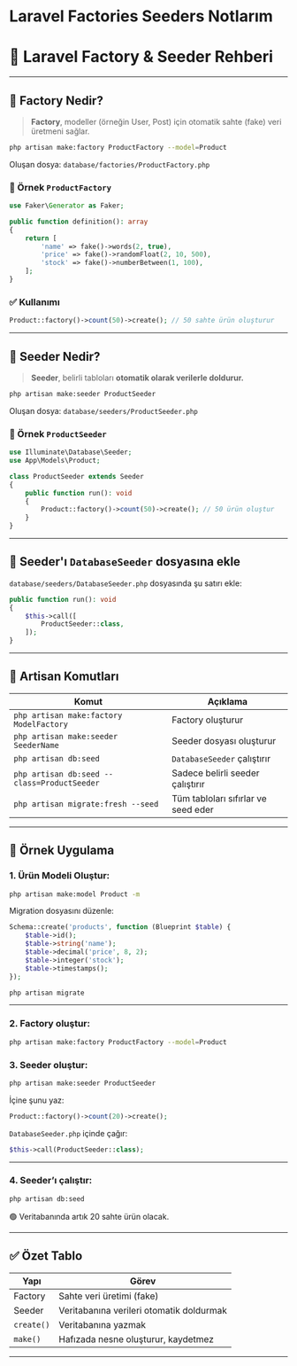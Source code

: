 # Laravel Factories Seeders Notlarım

# 🌱 Laravel Factory & Seeder Rehberi

---

## 🔹 Factory Nedir?

> **Factory**, modeller (örneğin User, Post) için otomatik sahte (fake) veri üretmeni sağlar.

```bash
php artisan make:factory ProductFactory --model=Product
```

Oluşan dosya: `database/factories/ProductFactory.php`

### 🔧 Örnek `ProductFactory`

```php
use Faker\Generator as Faker;

public function definition(): array
{
    return [
        'name' => fake()->words(2, true),
        'price' => fake()->randomFloat(2, 10, 500),
        'stock' => fake()->numberBetween(1, 100),
    ];
}
```

### ✅ Kullanımı

```php
Product::factory()->count(50)->create(); // 50 sahte ürün oluşturur
```

---

## 🔹 Seeder Nedir?

> **Seeder**, belirli tabloları **otomatik olarak verilerle doldurur.**

```bash
php artisan make:seeder ProductSeeder
```

Oluşan dosya: `database/seeders/ProductSeeder.php`

### 🔧 Örnek `ProductSeeder`

```php
use Illuminate\Database\Seeder;
use App\Models\Product;

class ProductSeeder extends Seeder
{
    public function run(): void
    {
        Product::factory()->count(50)->create(); // 50 ürün oluştur
    }
}
```

---

## 🔗 Seeder'ı `DatabaseSeeder` dosyasına ekle

`database/seeders/DatabaseSeeder.php` dosyasında şu satırı ekle:

```php
public function run(): void
{
    $this->call([
        ProductSeeder::class,
    ]);
}
```

---

## 🧪 Artisan Komutları

| Komut                                       | Açıklama                            |
| ------------------------------------------- | ----------------------------------- |
| `php artisan make:factory ModelFactory`     | Factory oluşturur                   |
| `php artisan make:seeder SeederName`        | Seeder dosyası oluşturur            |
| `php artisan db:seed`                       | `DatabaseSeeder` çalıştırır         |
| `php artisan db:seed --class=ProductSeeder` | Sadece belirli seeder çalıştırır    |
| `php artisan migrate:fresh --seed`          | Tüm tabloları sıfırlar ve seed eder |

---

## 🎯 Örnek Uygulama

### 1. Ürün Modeli Oluştur:

```bash
php artisan make:model Product -m
```

Migration dosyasını düzenle:

```php
Schema::create('products', function (Blueprint $table) {
    $table->id();
    $table->string('name');
    $table->decimal('price', 8, 2);
    $table->integer('stock');
    $table->timestamps();
});
```

```bash
php artisan migrate
```

---

### 2. Factory oluştur:

```bash
php artisan make:factory ProductFactory --model=Product
```

### 3. Seeder oluştur:

```bash
php artisan make:seeder ProductSeeder
```

İçine şunu yaz:

```php
Product::factory()->count(20)->create();
```

`DatabaseSeeder.php` içinde çağır:

```php
$this->call(ProductSeeder::class);
```

---

### 4. Seeder’ı çalıştır:

```bash
php artisan db:seed
```

🟢 Veritabanında artık 20 sahte ürün olacak.

---

## ✅ Özet Tablo

| Yapı       | Görev                                    |
| ---------- | ---------------------------------------- |
| Factory    | Sahte veri üretimi (fake)                |
| Seeder     | Veritabanına verileri otomatik doldurmak |
| `create()` | Veritabanına yazmak                      |
| `make()`   | Hafızada nesne oluşturur, kaydetmez      |

---
